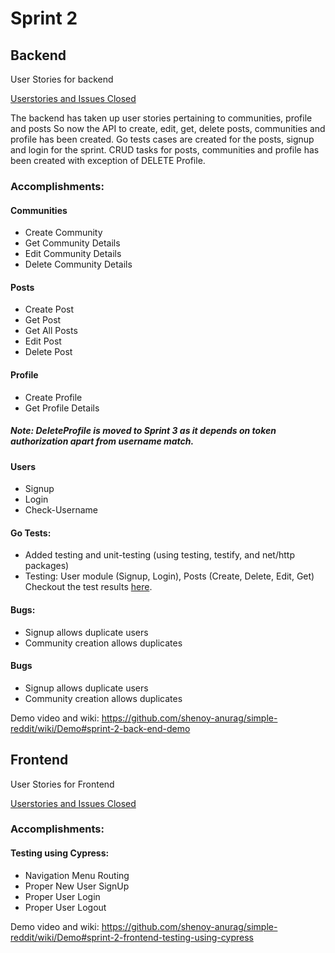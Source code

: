 # Sprint 2
## Backend
User Stories for backend

[Userstories and Issues Closed](https://github.com/shenoy-anurag/simple-reddit/issues?q=is%3Aissue+is%3Aclosed+label%3Asprint2+label%3A%22User+Stories+-+BE%22)

The backend has taken up user stories pertaining to communities, profile and posts
So now the API to create, edit, get, delete posts, communities and profile has been created. Go tests cases are created for the posts, signup and login for the sprint.
CRUD tasks for posts, communities and profile has been created with exception of DELETE Profile.

### Accomplishments:

#### Communities
- Create Community
- Get Community Details
- Edit Community Details
- Delete Community Details

#### Posts
- Create Post
- Get Post
- Get All Posts
- Edit Post
- Delete Post

#### Profile
- Create Profile
- Get Profile Details
##### Note: DeleteProfile is moved to Sprint 3 as it depends on token authorization apart from username match.

#### Users
- Signup
- Login
- Check-Username

#### Go Tests:
- Added testing and unit-testing (using testing, testify, and net/http packages)
- Testing: User module (Signup, Login), Posts (Create, Delete, Edit, Get)
Checkout the test results [here](https://github.com/shenoy-anurag/simple-reddit/wiki/Demo#testing).

#### Bugs:
- Signup allows duplicate users
- Community creation allows duplicates


#### Bugs
- Signup allows duplicate users
- Community creation allows duplicates

Demo video and wiki: <https://github.com/shenoy-anurag/simple-reddit/wiki/Demo#sprint-2-back-end-demo>

## Frontend
User Stories for Frontend

[Userstories and Issues Closed](https://github.com/shenoy-anurag/simple-reddit/issues?q=is%3Aissue+is%3Aclosed+label%3Asprint2+label%3A%22User+Stories+-+FE%22)

### Accomplishments:

#### Testing using Cypress:
- Navigation Menu Routing
- Proper New User SignUp
- Proper User Login
- Proper User Logout

Demo video and wiki: <https://github.com/shenoy-anurag/simple-reddit/wiki/Demo#sprint-2-frontend-testing-using-cypress>
